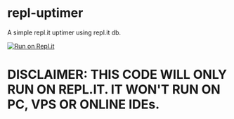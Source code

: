 # repl-uptimer
A simple repl.it uptimer using repl.it db.


[![Run on Repl.it](https://repl.it/badge/github/navaneethkm004/repl-uptimer)](https://repl.it/github/navaneethkm004/repl-uptimer)

# DISCLAIMER: THIS CODE WILL ONLY RUN ON REPL.IT. IT WON'T RUN ON PC, VPS OR ONLINE IDEs.
